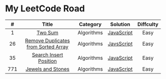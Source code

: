 # My LeetCode Road

|   #   |                                                         Title                                                         |  Category  |                               Solution                               | Diffculty |
|:-----:|:---------------------------------------------------------------------------------------------------------------------:|:----------:|:--------------------------------------------------------------------:|:---------:|
|   1   |                             [Two Sum](https://leetcode.com/problems/two-sum/description/)                             | Algorithms |                [JavaScript](./Algorithms/1-Two-Sum.js)               |    Easy   |
|   26  | [Remove Duplicates from Sorted Array](https://leetcode.com/problems/remove-duplicates-from-sorted-array/description/) | Algorithms | [JavsScript](./Algorithms/26-Remove-Duplicates-from-Sorted-Array.js) |    Easy   |
|   35  |                [Search Insert Position](https://leetcode.com/problems/search-insert-position/discuss/)                | Algorithms |       [JavaScript](./Algorithms/35.-Search-Insert-Position.js)       |    Easy   |
|  771  |                   [Jewels and Stones](https://leetcode.com/problems/jewels-and-stones/description/)                   | Algorithms |          [JavaScript](./Algorithms/771-Jewls-and-Stones.js)          |    Easy   |
